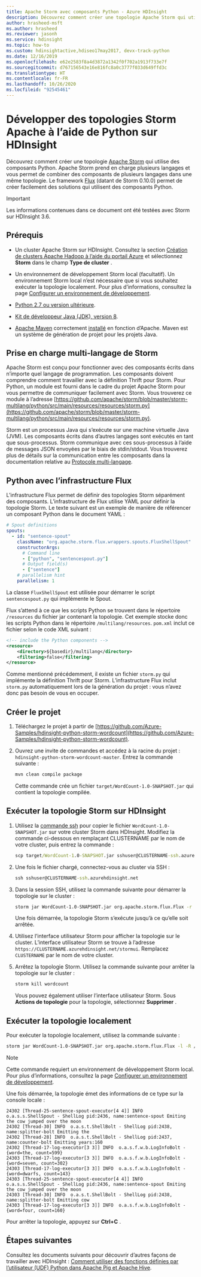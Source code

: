 ```yaml
---
title: Apache Storm avec composants Python - Azure HDInsight
description: Découvrez comment créer une topologie Apache Storm qui utilise des composants Python dans Azure HDInsight
author: hrasheed-msft
ms.author: hrasheed
ms.reviewer: jasonh
ms.service: hdinsight
ms.topic: how-to
ms.custom: hdinsightactive,hdiseo17may2017, devx-track-python
ms.date: 12/16/2019
ms.openlocfilehash: e62e2583f8a4d3872a1342f0f702a1913f733e7f
ms.sourcegitcommit: d767156543e16e816fc8a0c3777f033d649ffd3c
ms.translationtype: HT
ms.contentlocale: fr-FR
ms.lasthandoff: 10/26/2020
ms.locfileid: "92545461"
---
```

# <a name="develop-apache-storm-topologies-using-python-on-hdinsight"></a>Développer des topologies Storm Apache à l’aide de Python sur HDInsight

Découvrez comment créer une topologie [Apache Storm](https://storm.apache.org/) qui utilise des composants Python. Apache Storm prend en charge plusieurs langages et vous permet de combiner des composants de plusieurs langages dans une même topologie. Le framework [Flux](https://storm.apache.org/releases/current/flux.html) (datant de Storm 0.10.0) permet de créer facilement des solutions qui utilisent des composants Python.

> [!IMPORTANT]  
> Les informations contenues dans ce document ont été testées avec Storm sur HDInsight 3.6.

## <a name="prerequisites"></a>Prérequis

* Un cluster Apache Storm sur HDInsight. Consultez la section [Création de clusters Apache Hadoop à l’aide du portail Azure](../hdinsight-hadoop-create-linux-clusters-portal.md) et sélectionnez **Storm** dans le champ **Type de cluster** .

* Un environnement de développement Storm local (facultatif). Un environnement Storm local n’est nécessaire que si vous souhaitez exécuter la topologie localement. Pour plus d’informations, consultez la page [Configurer un environnement de développement](https://storm.apache.org/releases/current/Setting-up-development-environment.html).

* [Python 2.7 ou version ultérieure](https://www.python.org/downloads/).

* [Kit de développeur Java (JDK), version 8](/azure/developer/java/fundamentals/java-jdk-long-term-support).

* [Apache Maven](https://maven.apache.org/download.cgi) correctement [installé](https://maven.apache.org/install.html) en fonction d’Apache.  Maven est un système de génération de projet pour les projets Java.

## <a name="storm-multi-language-support"></a>Prise en charge multi-langage de Storm

Apache Storm est conçu pour fonctionner avec des composants écrits dans n’importe quel langage de programmation. Les composants doivent comprendre comment travailler avec la définition Thrift pour Storm. Pour Python, un module est fourni dans le cadre du projet Apache Storm pour vous permettre de communiquer facilement avec Storm. Vous trouverez ce module à l’adresse [https://github.com/apache/storm/blob/master/storm-multilang/python/src/main/resources/resources/storm.py](https://github.com/apache/storm/blob/master/storm-multilang/python/src/main/resources/resources/storm.py).

Storm est un processus Java qui s’exécute sur une machine virtuelle Java (JVM). Les composants écrits dans d’autres langages sont exécutés en tant que sous-processus. Storm communique avec ces sous-processus à l’aide de messages JSON envoyées par le biais de stdin/stdout. Vous trouverez plus de détails sur la communication entre les composants dans la documentation relative au [Protocole multi-langage](https://storm.apache.org/releases/current/Multilang-protocol.html).

## <a name="python-with-the-flux-framework"></a>Python avec l’infrastructure Flux

L’infrastructure Flux permet de définir des topologies Storm séparément des composants. L’infrastructure de Flux utilise YAML pour définir la topologie Storm. Le texte suivant est un exemple de manière de référencer un composant Python dans le document YAML :

```yaml
# Spout definitions
spouts:
  - id: "sentence-spout"
    className: "org.apache.storm.flux.wrappers.spouts.FluxShellSpout"
    constructorArgs:
      # Command line
      - ["python", "sentencespout.py"]
      # Output field(s)
      - ["sentence"]
    # parallelism hint
    parallelism: 1
```

La classe `FluxShellSpout` est utilisée pour démarrer le script `sentencespout.py` qui implémente le Spout.

Flux s’attend à ce que les scripts Python se trouvent dans le répertoire `/resources` du fichier jar contenant la topologie. Cet exemple stocke donc les scripts Python dans le répertoire `/multilang/resources`. `pom.xml` inclut ce fichier selon le code XML suivant :

```xml
<!-- include the Python components -->
<resource>
    <directory>${basedir}/multilang</directory>
    <filtering>false</filtering>
</resource>
```

Comme mentionné précédemment, il existe un fichier `storm.py` qui implémente la définition Thrift pour Storm. L’infrastructure Flux inclut `storm.py` automatiquement lors de la génération du projet : vous n’avez donc pas besoin de vous en occuper.

## <a name="build-the-project"></a>Créer le projet

1. Téléchargez le projet à partir de [https://github.com/Azure-Samples/hdinsight-python-storm-wordcount](https://github.com/Azure-Samples/hdinsight-python-storm-wordcount).

1. Ouvrez une invite de commandes et accédez à la racine du projet : `hdinsight-python-storm-wordcount-master`. Entrez la commande suivante :

    ```cmd
    mvn clean compile package
    ```

    Cette commande crée un fichier `target/WordCount-1.0-SNAPSHOT.jar` qui contient la topologie compilée.

## <a name="run-the-storm-topology-on-hdinsight"></a>Exécuter la topologie Storm sur HDInsight

1. Utilisez la [commande ssh](../hdinsight-hadoop-linux-use-ssh-unix.md) pour copier le fichier `WordCount-1.0-SNAPSHOT.jar` sur votre cluster Storm dans HDInsight. Modifiez la commande ci-dessous en remplaçant CLUSTERNAME par le nom de votre cluster, puis entrez la commande :

    ```cmd
    scp target/WordCount-1.0-SNAPSHOT.jar sshuser@CLUSTERNAME-ssh.azurehdinsight.net:
    ```

1. Une fois le fichier chargé, connectez-vous au cluster via SSH :

    ```cmd
    ssh sshuser@CLUSTERNAME-ssh.azurehdinsight.net
    ```

1. Dans la session SSH, utilisez la commande suivante pour démarrer la topologie sur le cluster :

    ```bash
    storm jar WordCount-1.0-SNAPSHOT.jar org.apache.storm.flux.Flux -r -R /topology.yaml
    ```

    Une fois démarrée, la topologie Storm s’exécute jusqu’à ce qu’elle soit arrêtée.

1. Utilisez l’interface utilisateur Storm pour afficher la topologie sur le cluster. L’interface utilisateur Storm se trouve à l’adresse `https://CLUSTERNAME.azurehdinsight.net/stormui`. Remplacez `CLUSTERNAME` par le nom de votre cluster.

1. Arrêtez la topologie Storm. Utilisez la commande suivante pour arrêter la topologie sur le cluster :

    ```bash
    storm kill wordcount
    ```

    Vous pouvez également utiliser l’interface utilisateur Storm. Sous **Actions de topologie** pour la topologie, sélectionnez **Supprimer** .

## <a name="run-the-topology-locally"></a>Exécuter la topologie localement

Pour exécuter la topologie localement, utilisez la commande suivante :

```bash
storm jar WordCount-1.0-SNAPSHOT.jar org.apache.storm.flux.Flux -l -R /topology.yaml
```

> [!NOTE]  
> Cette commande requiert un environnement de développement Storm local. Pour plus d’informations, consultez la page [Configurer un environnement de développement](https://storm.apache.org/releases/current/Setting-up-development-environment.html).

Une fois démarrée, la topologie émet des informations de ce type sur la console locale :

```output
24302 [Thread-25-sentence-spout-executor[4 4]] INFO  o.a.s.s.ShellSpout - ShellLog pid:2436, name:sentence-spout Emiting the cow jumped over the moon
24302 [Thread-30] INFO  o.a.s.t.ShellBolt - ShellLog pid:2438, name:splitter-bolt Emitting the
24302 [Thread-28] INFO  o.a.s.t.ShellBolt - ShellLog pid:2437, name:counter-bolt Emitting years:160
24302 [Thread-17-log-executor[3 3]] INFO  o.a.s.f.w.b.LogInfoBolt - {word=the, count=599}
24303 [Thread-17-log-executor[3 3]] INFO  o.a.s.f.w.b.LogInfoBolt - {word=seven, count=302}
24303 [Thread-17-log-executor[3 3]] INFO  o.a.s.f.w.b.LogInfoBolt - {word=dwarfs, count=143}
24303 [Thread-25-sentence-spout-executor[4 4]] INFO  o.a.s.s.ShellSpout - ShellLog pid:2436, name:sentence-spout Emiting the cow jumped over the moon
24303 [Thread-30] INFO  o.a.s.t.ShellBolt - ShellLog pid:2438, name:splitter-bolt Emitting cow
24303 [Thread-17-log-executor[3 3]] INFO  o.a.s.f.w.b.LogInfoBolt - {word=four, count=160}
```

Pour arrêter la topologie, appuyez sur __Ctrl+C__ .

## <a name="next-steps"></a>Étapes suivantes

Consultez les documents suivants pour découvrir d’autres façons de travailler avec HDInsight : [Comment utiliser des fonctions définies par l’utilisateur (UDF) Python dans Apache Pig et Apache Hive](../hadoop/python-udf-hdinsight.md).
